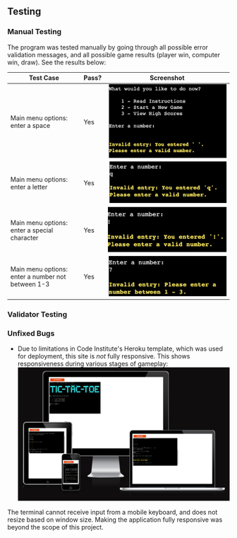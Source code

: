 ## Testing 

### Manual Testing
The program was tested manually by going through all possible error validation messages, and all possible game results (player win, computer win, draw). See the results below:

| Test Case | Pass? | Screenshot |
|-----------|-------|------------|
|Main menu options: enter a space|Yes|![Successful error message](documentation/testing/main_menu_space.png)|
|Main menu options: enter a letter|Yes|![Successful error message](documentation/testing/main_menu_letter.png)|
|Main menu options: enter a special character|Yes|![Successful error message](documentation/testing/main_menu_special_character.png)|
|Main menu options: enter a number not between 1-3|Yes|![Successful error message](documentation/testing/main_menu_number.png)|

### Validator Testing 


### Unfixed Bugs

- Due to limitations in Code Institute's Heroku template, which was used for deployment, this site is *not* fully responsive. This shows responsiveness during various stages of gameplay: 
![Am I Responsive screenshot](documentation/testing/amiresponsive.png)

The terminal cannot receive input from a mobile keyboard, and does not resize based on window size. Making the application fully responsive was beyond the scope of this project.

